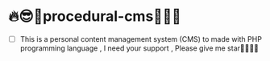 # 🔥:sunglasses:🚀procedural-cms🚀:sunglasses:🔥
 -[ ] This is a personal content management system (CMS) to made with PHP programming language , I need your support , Please give me star🙏💖💖💖
